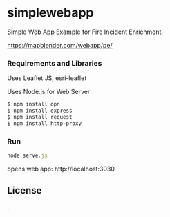# simplewebapp

Simple Web App Example for Fire Incident Enrichment.

https://mapblender.com/webapp/pe/

### Requirements and Libraries

Uses Leaflet JS, esri-leaflet

Uses Node.js for Web Server

``` sh
$ npm install opn
$ npm install express
$ npm install request
$ npm install http-proxy
```

### Run

```js
node serve.js

```
opens web app: http://localhost:3030

## License

..